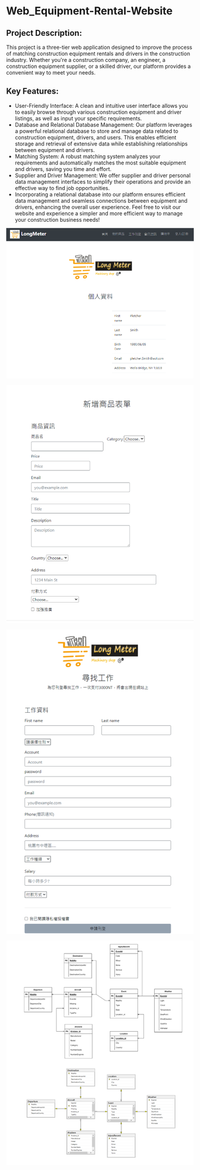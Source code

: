 # Web_Equipment-Rental-Website
## Project Description:

This project is a three-tier web application designed to improve the process of matching construction equipment rentals and drivers in the construction industry. Whether you're a construction company, an engineer, a construction equipment supplier, or a skilled driver, our platform provides a convenient way to meet your needs.

## Key Features:

- User-Friendly Interface: A clean and intuitive user interface allows you to easily browse through various construction equipment and driver listings, as well as input your specific requirements.
- Database and Relational Database Management: Our platform leverages a powerful relational database to store and manage data related to construction equipment, drivers, and users. This enables efficient storage and retrieval of extensive data while establishing relationships between equipment and drivers.
- Matching System: A robust matching system analyzes your requirements and automatically matches the most suitable equipment and drivers, saving you time and effort.
- Supplier and Driver Management: We offer supplier and driver personal data management interfaces to simplify their operations and provide an effective way to find job opportunities.
- Incorporating a relational database into our platform ensures efficient data management and seamless connections between equipment and drivers, enhancing the overall user experience.
Feel free to visit our website and experience a simpler and more efficient way to manage your construction business needs!

![image](./images/screenshot3.png)

![image](./images/screenshot2.png)

![image](./images/screenshot1.png)

![image](./images/screenshot4.png)

